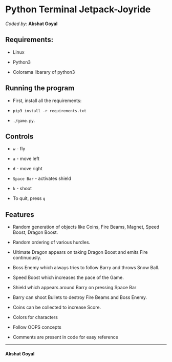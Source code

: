 
# Python Terminal Jetpack-Joyride
  
  *Coded by:*
  **Akshat Goyal**

## Requirements:

- Linux

- Python3

- Colorama libarary of python3

## Running the program

- First, install all the requirements:

-  `pip3 install -r requirements.txt`

-  `./game.py`.

## Controls

-  `w` - fly

-  `a` - move left

-  `d` - move right

-  `Space Bar` - activates shield

-  `k` - shoot

- To quit, press `q`

  
## Features 

* Random generation of objects like Coins, Fire Beams, Magnet, Speed Boost, Dragon Boost.

* Random ordering of various hurdles.

* Ultimate Dragon appears on taking Dragon Boost and emits Fire continuously.

* Boss Enemy which always tries to follow Barry and throws Snow Ball.

* Speed Boost which increases the pace of the Game.

* Shield which appears around Barry on pressing Space Bar

* Barry can shoot Bullets to destroy Fire Beams and Boss Enemy.

* Coins can be collected to increase Score.

* Colors for characters

* Follow OOPS concepts

* Comments are present in code for easy reference

_______________

#### Akshat Goyal
